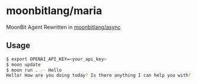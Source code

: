 # moonbitlang/maria

MoonBit Agent Rewritten in [moonbitlang/async](https://github.com/moonbitlang/async)

## Usage

```bash
$ export OPENAI_API_KEY=<your_api_key>
$ moon update
$ moon run . -- Hello
Hello! How are you doing today? Is there anything I can help you with?
```
